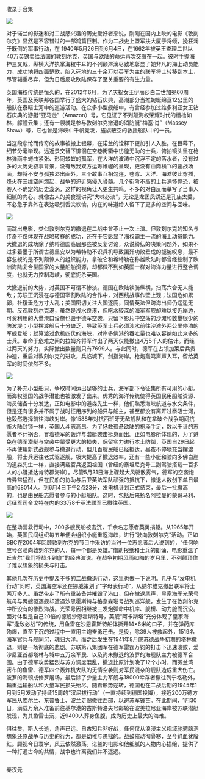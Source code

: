 

收录于合集

**<img src='/images/645/2.png' width='auto' />**

对于诺兰的影迷和对二战感兴趣的历史爱好者来说，刚刚在国内上映的电影《敦刻尔克》显然是不容错过的一部鸿篇巨制。作为二战史上盟军扶大厦于将倾，挽狂澜于既倒的军事行动，在
1940年5月26日到6月4日，在1662年被英王查理二世以40万英镑卖给法国的敦刻尔克，英国与欧陆的命运再次交缠在一起。彼时手握海神三叉戟，纵横大洋执掌海权牛耳的不列颠淋漓尽致地彰显了她非凡的海上动员能力，成功地将四面楚歌，陷入死地的三十余万以英军为主的联军将士转移到本土，尽管辎重尽弃，但为日后反攻欧陆保存了至关重要的有生力量。

英国海权传统是恒久的，在2012年6月，为了庆祝女王伊丽莎白二世加冕60周年，英国及英联邦各国举行了盛大的钻石庆典，高潮部分当推蜿蜒绵亘12公里的船队在泰晤士河中的巡游活动。在众多小型舰船中，有曾经参加过维多利亚女王钻石庆典的游艇“亚马逊”（Amazon）号，它见证了不列颠海权荣耀时代的樯橹如林，艨艟云集；还有一艘就是参与敦刻尔克撤退的消防艇“梅塞·肖”（Massey
Shaw）号，它也曾是海峡中千帆竞发，旌旗蔽空的救援船队中的一员。

当这段悲怆而传奇的故事被搬上银幕，在诺兰的诠释下更加引人入胜。在巨幕下，细节分毫毕现。远近景交替下徘徊在空巷街衢中彷徨无助的士兵，俯拍镜头里在枪林弹雨中蜷曲紧张、形同蝼蚁的孤军，在大洋的波涛中沉浮不定的落水者，没有过多的大历史叙事背景，没有敌我双方运筹帷幄的呈现，更没有血肉横飞的鏖战场面，却将不安与孤独溢出画外。三个故事互相勾连，苍穹、大洋、海滩彼此穿插，烽火在三维空间燃起，战争的迫近感侵入骨髓。几个衔阶不高的士兵满怀惶恐，被卷入不确定的历史漩涡，这样的视角让人更生共鸣。不多的对白反而摹写了当事人细腻的内心。就像古人的美食观讲究“大味必淡”，无论是龙团凤饼还是孔庙太羹，不必急于靠外在表达吸引舌尖欢愉，内在的味道给人留下了更多的空间与回味。

![](/images/645/3.jpeg)

而跳出电影，类似敦刻尔克的撤退在二战中曾不止一次上演。但敦刻尔克的知名与传奇不仅体现在战略转移的成功，还在于它彰显了海权霸主一流的海上动员能力。大撤退的成功除了纳粹德国高层那些被反复讨论，众说纷纭的决策问题外，如果不过多着墨于所谓古德里安以为希特勒不识兵机导致围歼功败垂成的扼腕叹息，最不容忽视的是不列颠惊人的组织能力。拿破仑和希特勒在称雄欧陆时都曾经控制了欧洲海陆复合型国家的大量船舶资源，却都做不到如英国一样对海洋力量进行整合调度，也就无力控制海峡，彻底扼杀英国。

大撤退前的大势，对英国不可谓不惨淡。德国在欧陆铁骑纵横，扫荡六合无人能敌；苏联正沉浸在与德国宰割欧陆的合作中，对西线战事作壁上观；法国危如累卵，社稷垂危方寸大乱；美国密切关注大国逐鹿，同情英法但跨海出师仍遥遥无期。反观敦刻尔克港，虽然是浅水良港，但吃水较深的海军军舰却难以接近岸边，可资利用的大量港口设施也毁于德军空袭，只留下影片中空荡的沙滩和数量很少的防波堤；小型摆渡船只十分缺乏，导致英军士兵必须涉水前往沙滩外两公里停泊的军舰登船；就算渡过危机四伏的海峡，对岸多佛港的吞吐量也难以容纳如此众多的士兵。奉命于危难之间的拉姆齐将军作出了两天仅能撤出4万5千人的估计。而经过两天的努力，实际撤出数量则只有7699人。与此同时，德军在占领加莱后兵贵神速，重启对敦刻尔克的进攻，兵临城下，剑指海岸。枪炮轰鸣声声入耳，留给英军的时间依然不多。

![](/images/645/4.jpeg)

为了补充小型船只，争取时间运出足够的士兵，海军部下令征集所有可用的小艇。而海权强国的战争潜能也被激发了出来。优秀的海洋传统使得英国民用船舶资源、海员储备十分发达，正如电影中的道森先生一样，他们熟悉海峡航道与水文条件，但是还有很多并不属于战时征用序列的船只与船主，甚至都没有离开过泰晤士河，也毅然选择前往海峡对岸。像1588年对抗西班牙无敌舰队和在拿破仑战争期间抗衡大陆封锁一样，英国人斗志高昂。为了拯救孤悬欧陆的袍泽手足，数以千计的志愿者不计祸否，冒着德军的轰炸与潜艇袭击挺身而出。正如电影所体现的，为了避免在德军潜艇与空袭中蒙受更大的损失，保留实力进行本土防御，英国自29日起不再使用新式战舰参与撤退行动，但几百艘民船已经抵达，昼夜不停地充当摆渡船，将士兵运往老式驱逐舰，极大提高了撤退效率，还有一些小艇和驶向多佛白崖的道森先生一样，直接满载官兵返回祖国（曾经的泰坦尼克号二副驾驶搭载一百多人的小艇抵达肯特郡海岸）。尽管5月31日海上骤起大风驱散雾气，德军的空袭炮击异常猛烈，但在民船的协助与后卫英法军队顽强的抵抗下，撤退人数创下单日最高的68014人。到6月4日下午2点23分，发电机计划正式结束，最后一批撤离的，也是由民船志愿者参与的小艇船队。这时，包括后来扬名阿拉曼的蒙哥马利、远征军司令戈特在内的33万8千英法联军已撤往英国。

![](/images/645/5.jpeg)

在整场营救行动中，200多艘民船被击沉，千余名志愿者英勇捐躯。从1965年开始，英国民间组织每五年便会组织小艇重返海峡，进行“驶向敦刻尔克”活动。正如BBC在2004年回顾敦刻尔克的节目中采访的当时一位志愿者后人说到的，“任何响应号召驶向敦刻尔克的人，每一个都是英雄。”借助报纸和士兵的朗诵，电影重温了丘吉尔“我们将战斗到底”的经典演说。在战争初期风雨如晦的岁月里，不列颠顶住了难以想象的损失与打击。

其他几次在历史中提及不多的二战撤退行动，这里也做一下说明。几乎与“发电机行动”同时，英国海空军还在挪威策划了“字母表行动”，从纳尔维克撤出联军将士两万多人。虽然带走了所有重装备并摧毁了港口，但在撤退尾声，皇家海军光荣号航母与两艘驱逐舰却遭遇沙恩霍斯特与格奈森瑙号战列巡洋舰，发生了在敦刻尔克中所没有的惨烈海战。光荣号因相继被三发炮弹命中机库、舰桥、动力舱而沉没。面对体型是自己20倍的德舰沙恩霍斯特号，英舰“阿卡斯塔”充分体现了皇家海军“逢敌必战”的传统，用鱼雷在沙恩霍斯特船体撕开14×6米的口子，并在弹药库殉爆，直至下沉的过程中一直用主炮奋勇还击。是役，除39人被救起外，1519名海军官兵与舰同沉，魂归大洋。而之后发生在1941年8月底苏德战争初期的塔林撤退，则是一场彻底的悲剧。苏联第八集团军在德军雷霆万钧的打击下迅速溃败，爱沙尼亚首都塔林与城中五万余军民、以及尚未撤退的波罗的海舰队主力被德军合围。由于德军攻势猛烈与苏方调度混乱，撤退比原计划晚了12个小时，而芬兰湾密布的鱼雷、德军四个轰炸机大队的无情空袭则对军民混杂的舰队造成重大伤亡。波罗的海顿成修罗屠场，最后除了少量主力军舰与18000幸存者撤往列宁格勒外，辎重运输船队和大量军民损失殆尽。随着形势逆转，德国也在二战后期的1945年1月到5月发动了持续15周的“汉尼拔行动”（一直持续到德国投降），接近200万德方军民从库尔兰、东普鲁士、波兰走廊撤往西部，以避苏军锋芒。在此期间，1月30日，满载万余人准备前往基尔港的古斯特洛夫号邮轮在波美拉尼亚海岸被苏联潜艇发现，为其鱼雷击沉，近9400人葬身鱼腹，成为历史上最大的海难。

俱往矣，斯人长逝，角声已远。自古知兵非好战，任何仅从浪漫主义视域驰骋脑洞想象还原战争与历史的行为，都是幼稚与愚拙的。战鼓催动彻骨寒，至今鲜血犹殷红。顾视今日寰宇，风云依然激荡。诺兰的电影和他细腻的人物内心描绘，提供了一种打通古今的共情，战争也许离我们并不遥远。

  

![]()

秦汉元

